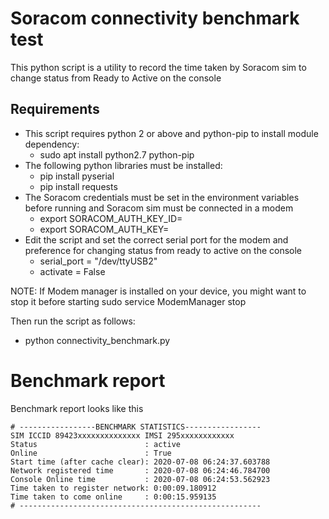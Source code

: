 # Soracom connectivity benchmark test

This python script is a utility to record the time taken by Soracom sim to change status from Ready to Active on the console

## Requirements
- This script requires python 2 or above and python-pip to install module dependency:
  - sudo apt install  python2.7 python-pip
- The following python libraries must be installed:
  - pip install pyserial
  - pip install requests
- The Soracom credentials must be set in the environment variables before running and Soracom sim must be connected in a modem
  - export SORACOM_AUTH_KEY_ID=<keyId>
  - export SORACOM_AUTH_KEY=<secret>
- Edit the script and set the correct serial port for the modem and preference for changing status from ready to active on the console
  - serial_port = "/dev/ttyUSB2" 
  - activate = False

NOTE: If Modem manager is installed on your device, you might want to stop it before starting
sudo service ModemManager stop

Then run the script as follows:
- python connectivity_benchmark.py

# Benchmark report
Benchmark report looks like this
```
# -----------------BENCHMARK STATISTICS-----------------
SIM ICCID 89423xxxxxxxxxxxxxx IMSI 295xxxxxxxxxxxx
Status                        : active
Online                        : True
Start time (after cache clear): 2020-07-08 06:24:37.603788
Network registered time       : 2020-07-08 06:24:46.784700
Console Online time           : 2020-07-08 06:24:53.562923
Time taken to register network: 0:00:09.180912
Time taken to come online     : 0:00:15.959135
# ------------------------------------------------------
```